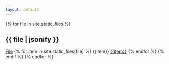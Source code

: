 ```yaml
---
layout: default
---
```


{% for file in site.static_files %}
        <h2>{{ file | jsonify }}</h2>
                    <a href = '{{file.path}}'>File</a>
        {% for item in site.static_files[file] %}
            {{item}}
            <a href = '{{file.path}}'>{{item}}</a>
        {% endfor %}
    {% endif %}
{% endfor %}
